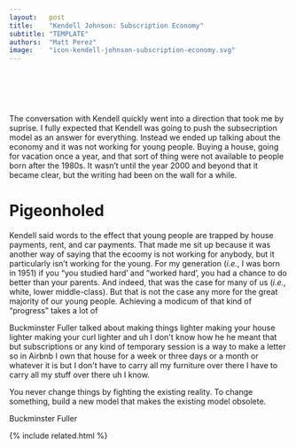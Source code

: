 ```yaml
---
layout:   post
title:    "Kendell Johnson: Subscription Economy"
subtitle: "TEMPLATE"
authors:  "Matt Perez"
image:    "icon-kendell-johnson-subscription-economy.svg"
---
```


<div style="display:none;">
 <p>The conversation with Kendell quickly went into a direction that took me by suprise. I fully expected that Kendell was going to push the subsecription model as an answer for everything.</p>
</div>

<h1>&nbsp;</h1>
 <p>The conversation with Kendell quickly went into a direction that took me by suprise. I fully expected that Kendell was going to push the subsecription model as an answer for everything. Instead we ended up talking about the economy and it was not working for young people. Buying a house, going for vacation once a year, and that sort of thing were not available to people born after the 1980s. It wasn&rsquo;t until the year 2000 and beyond that it became clear, but the writing had been on the wall for a while.</p>

<h1>Pigeonholed</h1>
 <p>Kendell said words to the effect that young people are trapped by house payments, rent, and car payments. That made me sit up because it was another way of saying that the ecoomy is not working for anybody, but it particularly isn&rsquo;t working for the young. For my generation (<em>i.e.</em>, I was born in 1951) if you &ldquo;you studied hard&rsquo; and &ldquo;worked hard&rsquo;, you had a chance to do better than your parents. And indeed, that was the case for many of us (<em>i.e.</em>, white, lower middle-class). But that is not the case any more for the great majority of our young people. Achieving a modicum of that kind of &ldquo;progress&rdquo; takes a lot of 

 <p>Buckminster Fuller talked about making things lighter making your house lighter making your curl lighter and uh I don't know how he he meant that but subscriptions or any kind of temporary session is a way to make a letter so in Airbnb I own that house for a week or three days or a month or whatever it is but I don't have to carry all my furniture over there I have to carry all my stuff over there uh I know.</p>

 <div>
  <p class='_citation'>You never change things by fighting the existing reality. To change something, build a new model that makes the existing model obsolete.</p>
  <p id='_signature'>Buckminster Fuller</p>
 </div>

{% include related.html %}